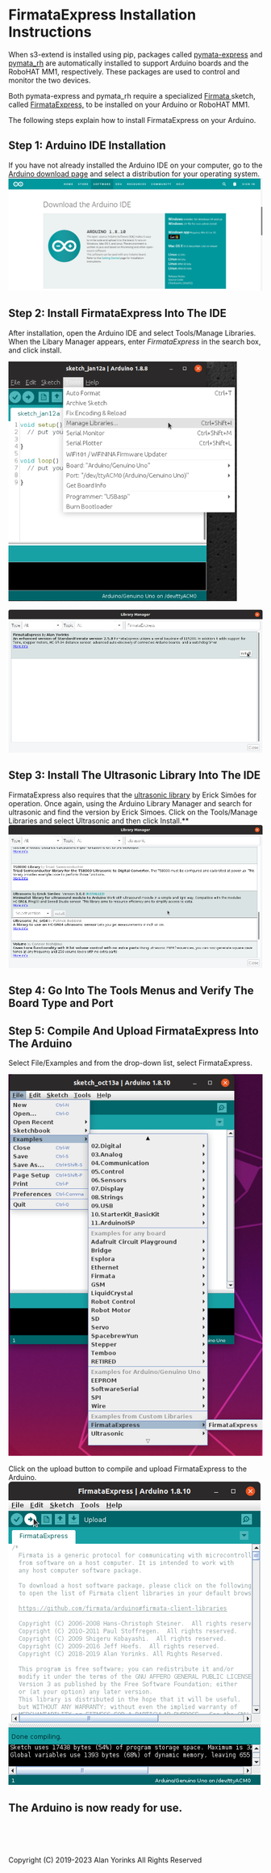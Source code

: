 
# FirmataExpress Installation Instructions

When s3-extend is installed using pip,  packages called
[pymata-express](https://mryslab.github.io/pymata-express/) and
[pymata_rh](https://github.com/MrYsLab/pymata_rh) 
are automatically installed to support Arduino boards and the RoboHAT MM1, 
respectively.
These packages are used to control
and monitor the two devices.

Both pymata-express and pymata_rh require a specialized
[Firmata ](https://github.com/firmata/protocol)sketch, called
[FirmataExpress,](https://github.com/MrYsLab/FirmataExpress) to be
installed on your Arduino or RoboHAT MM1.

The following steps explain how to install FirmataExpress on your
Arduino.

## Step 1: Arduino IDE Installation

If you have not already installed the Arduino IDE on your computer, go
to the [Arduino download page](https://www.arduino.cc/en/Main/Software)
and select a distribution for your operating system.
![](./images/arduino_ide.png)</br>
 
 
## Step 2: Install FirmataExpress Into The IDE

After installation, open the Arduino IDE and select Tools/Manage
Libraries. When the Libary Manager appears, enter *FirmataExpress* in
the search box, and click install.
 
![](./images/manage_libraries.png) </br>
 
![](./images/install_firmata_express.png)

## Step 3: Install The Ultrasonic Library Into The IDE
FirmataExpress also requires that the
[ultrasonic library](https://github.com/ErickSimoes/Ultrasonic) by Erick
Simões for operation. Once again, using the Arduino Library Manager and
search for ultrasonic and find the version by Erick Simoes. Click on the
Tools/Manage Libraries and select Ultrasonic and then click Install.**
![](images/Ultrasonic.png)

## Step 4: Go Into The Tools Menus and Verify The Board Type and Port

## Step 5: Compile And Upload FirmataExpress Into The Arduino

Select File/Examples and from the drop-down list, select FirmataExpress.

![](./images/select_firmata_express.png) </br>

Click on the upload button to compile and upload FirmataExpress to the
Arduino.  
![](./images/compile.png) </br>

## The Arduino is now ready for use.



<br> <br> <br>


Copyright (C) 2019-2023 Alan Yorinks All Rights Reserved
